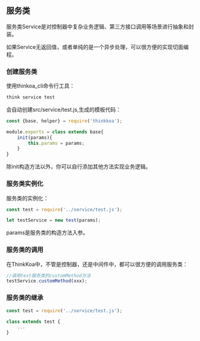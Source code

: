 ## 服务类

服务类Service是对控制器中复杂业务逻辑、第三方接口调用等场景进行抽象和封装。

如果Service无返回值，或者单纯的是一个异步处理，可以很方便的实现切面编程。

### 创建服务类

使用thinkoa_cli命令行工具：

```bash
think service test
```

会自动创建src/service/test.js,生成的模板代码：

```js
const {base, helper} = require('thinkkoa');

module.exports = class extends base{
	init(params){
		this.params = params;
	}
}
```

除init构造方法以外，你可以自行添加其他方法实现业务逻辑。

### 服务类实例化

服务类的实例化：

```js
const test = require('../service/test.js');

let testService = new test(params);
```
params是服务类的构造方法入参。

### 服务类的调用

在ThinkKoa中，不管是控制器，还是中间件中，都可以很方便的调用服务类：

```js
//调用test服务类的customMethod方法
testService.customMethod(xxx); 

```

### 服务类的继承

```js
const test = require('../service/test.js');

class extends test {
	...
}
```